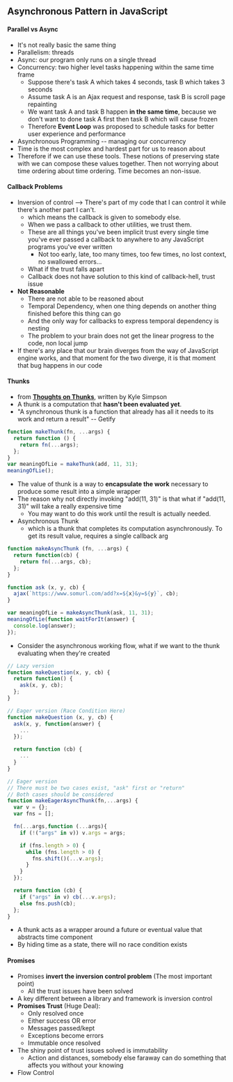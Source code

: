 ## Asynchronous Pattern in JavaScript
#### Parallel vs Async
* It's not really basic the same thing
* Parallelism: threads
* Async: our program only runs on a single thread
* Concurrency: two higher level tasks happening within the same time frame
  * Suppose there's task A which takes 4 seconds, task B which takes 3 seconds
  * Assume task A is an Ajax request and response, task B is scroll page repainting
  * We want task A and task B happen **in the same time**, because we don't want to done task A first then task B which will cause frozen
  * Therefore **Event Loop** was proposed to schedule tasks for better user experience and performance
* Asynchronous Programming -- managing our concurrency
* Time is the most complex and hardest part for us to reason about
* Therefore if we can use these tools. These notions of preserving state with we can compose these values together. Then not worrying about time ordering about time ordering. Time becomes an non-issue.

#### Callback Problems
* Inversion of control --> There's part of my code that I can control it while there's another part I can't.
  * which means the callback is given to somebody else.
  * When we pass a callback to other utilities, we trust them.
  * These are all things you've been implicit trust every single time you've ever passed a callback to anywhere to any JavaScript programs you've ever written
    * Not too early, late, too many times, too few times, no lost context, no swallowed errors...
  * What if the trust falls apart
  * Callback does not have solution to this kind of callback-hell, trust issue
* **Not Reasonable**
  * There are not able to be reasoned about
  * Temporal Dependency, when one thing depends on another thing finished before this thing can go
  * And the only way for callbacks to express temporal dependency is nesting
  * The problem to your brain does not get the linear progress to the code, non local jump
* If there's any place that our brain diverges from the way of JavaScript engine works, and that moment for the two diverge, it is that moment that bug happens in our code

#### Thunks
* from [**Thoughts on Thunks**](https://blog.getify.com/thoughts-on-thunks/), written by Kyle Simpson
* A thunk is a computation that **hasn't been evaluated yet**.
* "A synchronous thunk is a function that already has all it needs to its work and return a result" -- Getify
```js
function makeThunk(fn, ...args) {
  return function () {
    return fn(...args);
  };
}
var meaningOfLie = makeThunk(add, 11, 31);
meaningOfLie();
```
* The value of thunk is a way to **encapsulate the work** necessary to produce some result into a simple wrapper
* The reason why not directly invoking "add(11, 31)" is that what if "add(11, 31)" will take a really expensive time
  * You may want to do this work until the result is actually needed.
* Asynchronous Thunk
  * which is a thunk that completes its computation asynchronously. To get its result value, requires a single callback arg
```js
function makeAsyncThunk (fn, ...args) {
  return function(cb) {
    return fn(...args, cb);
  };
}

function ask (x, y, cb) {
  ajax(`https://www.somurl.com/add?x=${x}&y=${y}`, cb);
}

var meaningOfLie = makeAsyncThunk(ask, 11, 31);
meaningOfLie(function waitForIt(answer) {
  console.log(answer);
});
```  
* Consider the asynchronous working flow, what if we want to the thunk evaluating when they're created
```js
// Lazy version
function makeQuestion(x, y, cb) {
  return function() {
    ask(x, y, cb);
  };
}

// Eager version (Race Condition Here)
function makeQuestion (x, y, cb) {
  ask(x, y, function(answer) {
    ...
  });

  return function (cb) {
    ...
  }
}

// Eager version
// There must be two cases exist, "ask" first or "return"
// Both cases should be considered
function makeEagerAsyncThunk(fn,...args) {
  var v = {};
  var fns = [];

  fn(...args,function (...args){
    if (!("args" in v)) v.args = args;

    if (fns.length > 0) {
      while (fns.length > 0) {
        fns.shift()(...v.args);
      }
    }
  });

  return function (cb) {
    if ("args" in v) cb(...v.args);
    else fns.push(cb);
  };
}
```
* A thunk acts as a wrapper around a future or eventual value that abstracts time component
* By hiding time as a state, there will no race condition exists

#### Promises
* Promises **invert the inversion control problem** (The most important point)
  * All the trust issues have been solved
* A key different between a library and framework is inversion control
* **Promises Trust** (Huge Deal):
  * Only resolved once
  * Either success OR error
  * Messages passed/kept
  * Exceptions become errors
  * Immutable once resolved
* The shiny point of trust issues solved is immutability
  * Action and distances, somebody else faraway can do something that affects you without your knowing
* Flow Control

